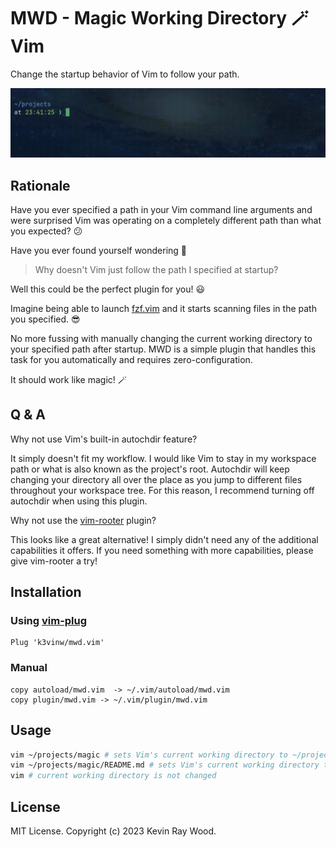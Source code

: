 MWD - Magic Working Directory :magic_wand: Vim 
==============================================

Change the startup behavior of Vim to follow your path.

![img](./assets/demo.gif)

Rationale
---------

Have you ever specified a path in your Vim command line arguments and
were surprised Vim was operating on a completely different path than
what you expected? :confused:

Have you ever found yourself wondering :thinking:

> Why doesn't Vim just follow the path I specified at startup?

Well this could be the perfect plugin for you! :smiley:

Imagine being able to launch [fzf.vim](https://github.com/junegunn/fzf.vim)
and it starts scanning files in the path you specified. :sunglasses:

No more fussing with manually changing the current working directory to
your specified path after startup. MWD is a simple plugin that handles
this task for you automatically and requires zero-configuration.

It should work like magic! :magic_wand:

Q & A
-----

Why not use Vim's built-in autochdir feature?

It simply doesn't fit my workflow. I would like Vim to stay in my workspace
path or what is also known as the project's root. Autochdir will keep changing
your directory all over the place as you jump to different files throughout
your workspace tree. For this reason, I recommend turning off autochdir when
using this plugin.

Why not use the [vim-rooter](https://github.com/airblade/vim-rooter) plugin?

This looks like a great alternative! I simply didn't need any of the
additional capabilities it offers. If you need something with more
capabilities, please give vim-rooter a try!

## Installation

### Using [vim-plug](https://github.com/junegunn/vim-plug)

```vim
Plug 'k3vinw/mwd.vim'
```

### Manual

```
copy autoload/mwd.vim  -> ~/.vim/autoload/mwd.vim
copy plugin/mwd.vim -> ~/.vim/plugin/mwd.vim
```

## Usage

```bash
vim ~/projects/magic # sets Vim's current working directory to ~/projects/magic
vim ~/projects/magic/README.md # sets Vim's current working directory to ~/projects/magic
vim # current working directory is not changed
```

## License

MIT License. Copyright (c) 2023 Kevin Ray Wood.

